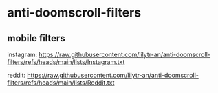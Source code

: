 # anti-doomscroll-filters

## mobile filters

instagram: https://raw.githubusercontent.com/lilytr-an/anti-doomscroll-filters/refs/heads/main/lists/Instagram.txt

reddit: https://raw.githubusercontent.com/lilytr-an/anti-doomscroll-filters/refs/heads/main/lists/Reddit.txt
